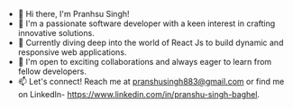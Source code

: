 - 👋 Hi there, I'm Pranhsu Singh!
- 👀 I'm a passionate software developer with a keen interest in crafting innovative solutions.
- 🌱 Currently diving deep into the world of React Js to build dynamic and responsive web applications.
- 💞️ I'm open to exciting collaborations and always eager to learn from fellow developers.
- 📫 Let's connect! Reach me at pranshusingh883@gmail.com or find me on LinkedIn- https://www.linkedin.com/in/pranshu-singh-baghel.

<!---
Pranhsu1423/Pranhsu1423 is a ✨ special ✨ repository because its `README.md` (this file) appears on your GitHub profile.
You can click the Preview link to take a look at your changes.
--->
